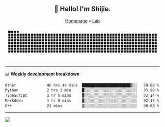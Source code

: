 <h2 align="center">👋 Hello! I'm Shijie.</h2>
<p align="center">
  <a href="https://xu-shi-jie.github.io"> Homepage</a> •
  <a href="https://onodalab.ees.hokudai.ac.jp"> Lab </a>
</p>

![Snake animation](https://github.com/xu-shi-jie/xu-shi-jie/blob/output/github-snake.svg)


-------

📊 **Weekly development breakdown**
<!--START_SECTION:waka-->

```txt
Other              46 hrs 44 mins  ██████████████████████▒░░   89.88 %
Python             2 hrs 1 min     █░░░░░░░░░░░░░░░░░░░░░░░░   03.90 %
TypeScript         1 hr 6 mins     ▓░░░░░░░░░░░░░░░░░░░░░░░░   02.14 %
Markdown           1 hr 6 mins     ▓░░░░░░░░░░░░░░░░░░░░░░░░   02.13 %
C++                21 mins         ▒░░░░░░░░░░░░░░░░░░░░░░░░   00.68 %
```

<!--END_SECTION:waka-->

-------
![](https://komarev.com/ghpvc/?username=xu-shi-jie&style=flat-square&color=blue) 
